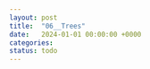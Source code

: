 ```yaml
---
layout: post
title:  "06__Trees"
date:   2024-01-01 00:00:00 +0000
categories: 
status: todo
---
```


